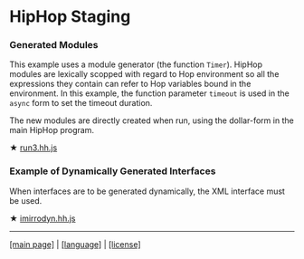 HipHop Staging
==============

### Generated Modules ###

This example uses a module generator (the function `Timer`). HipHop modules are
lexically scopped with regard to Hop environment so all the expressions they
contain can refer to Hop variables bound in the environment. In this example,
the function parameter `timeout` is used in the `async` form to set the
timeout duration.

The new modules are directly created when run, using the dollar-form
in the main HipHop program. 

&#x2605; [run3.hh.js](../test/run3.hh.js)


### Example of Dynamically Generated Interfaces ###

When interfaces are to be generated dynamically, the XML interface
must be used.

&#x2605; [imirrodyn.hh.js](../test/imirrodyn.hh.js)


- - - - - - - - - - - - - - - - - - - - - - - - - - - - - - - - - - - - - - - - -
[[main page]](./README.md) | [[language]](../lang.md) | [[license]](../license.md)



